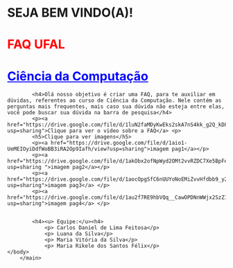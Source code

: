 <!DOCTYPE.html>
<html>
    <head>
        <meta charset="UTF-8" />
        <title>FAQ UFAL</title>
    </head>
    <body>
        <main>
            <h1>SEJA BEM VINDO(A)! </h1>
            <h1 style="color:red">FAQ UFAL</h1>
            <h1 style="color:blue"> <u>Ciência da Computação </u></h1>

            <h4>Olá nosso objetivo é criar uma FAQ, para te auxiliar em dúvidas, referentes ao curso de Ciência da Computação. Nele contém as perguntas mais frequentes, mais caso sua dúvida não esteja entre elas, você pode buscar sua dúvida na barra de pesquisa</h4>
            <p><a href="https://drive.google.com/file/d/1luN2faMDyKwEks2skA7nS4kk_g2Q_kD8/view?usp=sharing">Clique para ver o video sobre a FAQ</a> <p>
            <h5>Clique para ver imagens</h5>
            <p><a href="https://drive.google.com/file/d/1aio1-UeMEIOyiDdfWoBB3iRA2Op9Iafh/view?usp=sharing">imagem pag1</a></p>
            <p><a href="https://drive.google.com/file/d/1akObx2ofNpWyd2OMt2vvRZDC7Xe5BpFe/view?usp=sharing ">imagem pag2</a></p>
            <p><a href="https://drive.google.com/file/d/1aocOpgSfC6nUUYoNoEMiZvvHfdbb9_y2/view?usp=sharing">imagem pag3</a> </p>
            <p><a href="https://drive.google.com/file/d/1au2f7RE9hbVQq__CawOPDNnWWjx2SzZ1/view?usp=sharing">imagem pag4</a> </p>
        

            <h4><u> Equipe:</u><h4>
                <p> Carlos Daniel de Lima Feitosa</p>
                <p> Luana da Silva</p>
                <p> Maria Vitória da Silva</p>
                <p> Maria Rikele dos Santos Félix</p>
    </body>
        </main>
</html>
